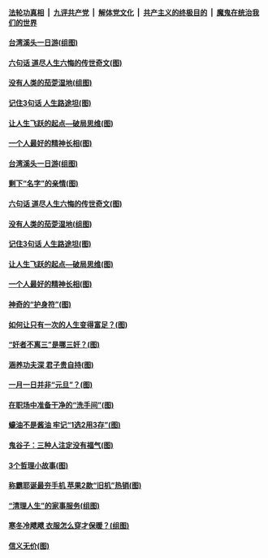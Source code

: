 

####  [法轮功真相](../../../../basic/blob/master/README.md?t=01041131) &nbsp;|&nbsp; [九评共产党](../../../../9ping.md/blob/master/README.md?t=01041131) &nbsp;|&nbsp; [解体党文化](../../../../jtdwh.md/blob/master/README.md?t=01041131)  &nbsp;|&nbsp; [共产主义的终极目的](../../../../gczydzjmd.md/blob/master/README.md?t=01041131) &nbsp;|&nbsp; [魔鬼在统治我们的世界](../../../../mgztzwmdsj.md/blob/master/README.md?t=01041131) 

#### [台湾溪头一日游(组图)](../pages/p8/957824.md?t=01041131) 

#### [六句话 道尽人生六悔的传世奇文(图)](../pages/p8/953652.md?t=01041131) 

#### [没有人类的茄萣湿地(组图)](../pages/p8/957845.md?t=01041131) 

#### [记住3句话 人生路途坦(图)](../pages/p8/957447.md?t=01041131) 

#### [让人生飞跃的起点—破局思维(图)](../pages/p8/957751.md?t=01041131) 

#### [一个人最好的精神长相(图)](../pages/p8/957672.md?t=01041131) 

#### [台湾溪头一日游(组图)](../pages/p8/957824.md?t=01041131) 

#### [剩下“名字”的亲情(图)](../pages/p8/957689.md?t=01041131) 

#### [六句话 道尽人生六悔的传世奇文(图)](../pages/p8/953652.md?t=01041131) 

#### [没有人类的茄萣湿地(组图)](../pages/p8/957845.md?t=01041131) 

#### [记住3句话 人生路途坦(图)](../pages/p8/957447.md?t=01041131) 

#### [让人生飞跃的起点—破局思维(图)](../pages/p8/957751.md?t=01041131) 

#### [一个人最好的精神长相(图)](../pages/p8/957672.md?t=01041131) 

#### [神奇的“护身符”(图)](../pages/p8/957650.md?t=01041131) 

#### [如何让只有一次的人生变得富足？(图)](../pages/p8/957113.md?t=01041131) 

#### [“奸者不离三”是哪三奸？(图)](../pages/p8/957449.md?t=01041131) 

#### [涵养功夫深 君子贵自持(图)](../pages/p8/957463.md?t=01041131) 

#### [一月一日并非“元旦”？(图)](../pages/p8/957644.md?t=01041131) 

#### [在职场中准备干净的“洗手间”(图)](../pages/p8/957521.md?t=01041131) 

#### [蠔油不是酱油 牢记“1选2用3存”(图)](../pages/p8/957453.md?t=01041131) 

#### [鬼谷子：三种人注定没有福气(图)](../pages/p8/957459.md?t=01041131) 

#### [3个哲理小故事(图)](../pages/p8/957444.md?t=01041131) 

#### [称霸耶诞最夯手机 苹果2款“旧机”热销(图)](../pages/p8/957534.md?t=01041131) 

#### [“清理人生”的家事服务(组图)](../pages/p8/957523.md?t=01041131) 

#### [寒冬冷飕飕 衣服怎么穿才保暖？(组图)](../pages/p8/957489.md?t=01041131) 

#### [信义无价(图)](../pages/p8/957471.md?t=01041131) 

